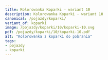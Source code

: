 ```yaml
---
title: Kolorowanka Koparki - wariant 10
description: Kolorowanka Koparki - wariant 10
canonical: /pojazdy/koparki/
variant_of: koparki
image: /pojazdy/koparki/10/koparki-10.svg
pdf: /pojazdy/koparki/10/koparki-10.pdf
alt: "Kolorowanka z koparki do pobrania"
tags:
- pojazdy
- koparki
---
```

